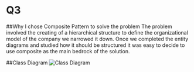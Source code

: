 # Q3
##Why I chose Composite Pattern to solve the problem
The problem involved the creating of a hierarchical structure to define the organizational model of the company we narrowed it down. Once we completed the entity diagrams and studied how it should be structured it was easy to decide to use composite as the main bedrock of the solution. 

##Class Diagram
![Class Diagram]()
